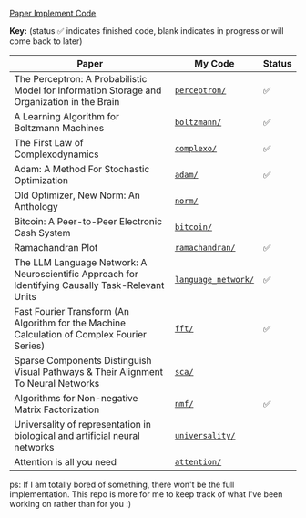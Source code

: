 [Paper Implement Code](https://github.com/xnought/paper-implement/tree/main)

**Key:** (status ✅ indicates finished code, blank indicates in progress or will come back to later)

| Paper                                                                                             | My Code                                    | Status |
| ------------------------------------------------------------------------------------------------- | ------------------------------------------ | ------ |
| The Perceptron: A Probabilistic Model for Information Storage and Organization in the Brain       | [`perceptron/`](./perceptron/)             | ✅     |
| A Learning Algorithm for Boltzmann Machines                                                       | [`boltzmann/`](./boltzmann/)               | ✅     |
| The First Law of Complexodynamics                                                                 | [`complexo/`](./complexo/)                 | ✅     |
| Adam: A Method For Stochastic Optimization                                                        | [`adam/`](./adam/)                         | ✅     |
| Old Optimizer, New Norm: An Anthology                                                             | [`norm/`](./norm/)                         |        |
| Bitcoin: A Peer-to-Peer Electronic Cash System                                                    | [`bitcoin/`](./bitcoin/)                   |        |
| Ramachandran Plot                                                                                 | [`ramachandran/`](./ramachandran/)         | ✅     |
| The LLM Language Network: A Neuroscientific Approach for Identifying Causally Task-Relevant Units | [`language_network/`](./language_network/) | ✅     |
| Fast Fourier Transform (An Algorithm for the Machine Calculation of Complex Fourier Series)       | [`fft/`](./fft/)                           | ✅     |
| Sparse Components Distinguish Visual Pathways & Their Alignment To Neural Networks                | [`sca/`](./sca/)                           |        |
| Algorithms for Non-negative Matrix Factorization                                                  | [`nmf/`](./nmf/)                           | ✅     |
| Universality of representation in biological and artificial neural networks                       | [`universality/`](./universality/)         |        |
| Attention is all you need                                                                         | [`attention/`](./attention/)               |        |

ps: If I am totally bored of something, there won't be the full implementation. This repo is more for me to keep track of what I've been working on rather than for you :)
